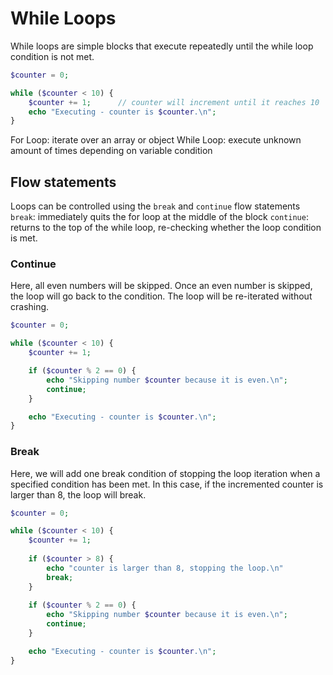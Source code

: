 # While Loops

While loops are simple blocks that execute repeatedly until the while loop condition is not met.
```php
$counter = 0;

while ($counter < 10) {
    $counter += 1;      // counter will increment until it reaches 10
    echo "Executing - counter is $counter.\n";
}
```

For Loop: iterate over an array or object
While Loop: execute unknown amount of times depending on variable condition

## Flow statements

Loops can be controlled using the `break` and `continue` flow statements
`break`: immediately quits the for loop at the middle of the block
`continue`: returns to the top of the while loop, re-checking whether the loop condition is met.

### Continue

Here, all even numbers will be skipped. 
Once an even number is skipped, the loop will go back to the condition.
The loop will be re-iterated without crashing.
```php
$counter = 0;

while ($counter < 10) {
    $counter += 1;

    if ($counter % 2 == 0) {
        echo "Skipping number $counter because it is even.\n";
        continue;
    }

    echo "Executing - counter is $counter.\n";
}
```

### Break

Here, we will add one break condition of stopping the loop iteration when a specified condition has been met.
In this case, if the incremented counter is larger than 8, the loop will break. 
```php
$counter = 0;

while ($counter < 10) {
    $counter += 1;
    
    if ($counter > 8) {
        echo "counter is larger than 8, stopping the loop.\n"
        break;
    }
    
    if ($counter % 2 == 0) {
        echo "Skipping number $counter because it is even.\n";
        continue;
    }

    echo "Executing - counter is $counter.\n";
}
```

